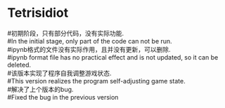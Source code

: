 # Tetrisidiot  
#初期阶段，只有部分代码，没有实际功能.  
#In the initial stage, only part of the code can not be run.  
#ipynb格式的文件没有实际作用，且并没有更新，可以删除.  
#ipynb format file has no practical effect and is not updated, so it can be deleted.  
#该版本实现了程序自我调整游戏状态.  
#This version realizes the program self-adjusting game state.  
#解决了上个版本的bug.  
#Fixed the bug in the previous version  
